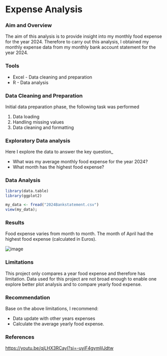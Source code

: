 # Expense Analysis

### Aim and Overview

The aim of this analysis is to provide insight into my monthly food expense for the year 2024. Therefore to carry out this analysis, I obtained my monthly expense data from my monthly bank account statement for the year 2024.

### Tools
- Excel - Data cleaning and preparation
- R - Data analysis

### Data Cleaning and Preparation
Initial data preparation phase, the following task was performed
1. Data loading
2. Handling missing values
3. Data cleaning and formatting

### Exploratory Data  analysis
Here I explore the data to answer the key question_
- What was my average monthly food expense for the year 2024?
- What month has the highest food expense?

### Data Analysis

```R
library(data.table)
library(ggplot2)

my_data <- fread("2024Bankstatement.csv")
view(my_data);
```

### Results
Food expense varies from month to month. The month of April had the highest food expense (calculated in Euros). 

![image](https://github.com/user-attachments/assets/c1808819-d9b3-4faf-b44b-2ee662166a22)


### Limitations
This project only compares a year food expense and therefore has limitation. Data used for this project are not broad enough to enable one explore better plot analysis and to compare yearly food expense.


### Recommendation
Base on the above limitations, I recommend:
- Data update with other years expenses
- Calculate the average yearly food expense.

### References
https://youtu.be/qjLHX3RCayI?si=-uyiF4gymljlJdtw
